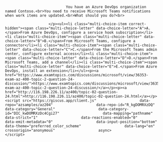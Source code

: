 <p class="card-text">
							
								You have an Azure DevOps organization named Contoso.<br>You need to receive Microsoft Teams notifications when work items are updated.<br>What should you do?<br>
							
						</p><ul><li class="multi-choice-item correct-hidden"><span class="multi-choice-letter" data-choice-letter="A">A.</span>From Azure DevOps, configure a service hook subscription</li><li class="multi-choice-item"><span class="multi-choice-letter" data-choice-letter="B">B.</span>From Microsoft Teams, configure a connector</li><li class="multi-choice-item"><span class="multi-choice-letter" data-choice-letter="C">C.</span>From the Microsoft Teams admin center, configure external access</li><li class="multi-choice-item"><span class="multi-choice-letter" data-choice-letter="D">D.</span>From Microsoft Teams, add a channel</li><li class="multi-choice-item"><span class="multi-choice-letter" data-choice-letter="E">E.</span>From Azure DevOps, install an extension</li></ul><p><a href="https://www.examtopics.com/discussions/microsoft/view/36353-exam-az-400-topic-2-question-24-discussion/">https://www.examtopics.com/discussions/microsoft/view/36353-exam-az-400-topic-2-question-24-discussion/</a></p><p><a href="http://116.198.226.11/az400/topic-02-question-24.html">http://116.198.226.11/az400/topic-02-question-24.html</a></p><script src="https://giscus.app/client.js"                    data-repo="azsamples/az204"                    data-repo-id="R_kgDOMRXzDQ"                    data-category="General"                    data-category-id="DIC_kwDOMRXzDc4Cgi27"                    data-mapping="pathname"                    data-strict="1"                    data-reactions-enabled="0"                    data-emit-metadata="0"                    data-input-position="bottom"                    data-theme="preferred_color_scheme"                    data-lang="en"                    crossorigin="anonymous"                    async>                    </script>